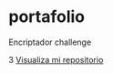 # portafolio
Encriptador challenge
 
 3  <a href="https://joselyn31.github.io/portafolio/">Visualiza mi repositorio</a>


